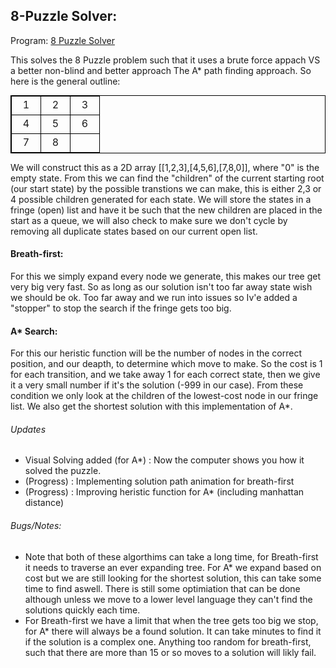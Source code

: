 <style>
table{
    border: 1px solid black;
    margin: auto;
}
td{ 
    border: 1px solid black; 
    width: 30px;
    height: 30px;
    text-align: center;
}
</style>

<h2>8-Puzzle Solver:</h2>

 <div>
 Program: <a href="http://cs.iupui.edu/~spdwiecz/JavaScript/csci487_Proj1/projAI.html">8 Puzzle Solver</a>
 </div>

<p>This solves the 8 Puzzle problem such that it uses a brute force appach VS a better non-blind and better approach The A* path finding approach. So here is the general outline:</p>
<table>
    <tr><td>1</td><td>2</td><td>3</td></tr>
    <tr><td>4</td><td>5</td><td>6</td></tr>
    <tr><td>7</td><td>8</td><td></td></tr>
</table>

 <p>
 We will construct this as a 2D array [[1,2,3],[4,5,6],[7,8,0]], where "0" is the empty state. From this we can find the "children" of the current starting root (our start state) by the possible transtions we can make, this is either 2,3 or 4 possible children generated for each state. We will store the states in a fringe (open) list and have it be such that the new children are placed in the start as a queue, we will also check to make sure we don't cycle by removing all duplicate states based on our current open list.
 </p>
 <h4>Breath-first:</h4>
 <p>
 For this we simply expand every node we generate, this makes our tree get very big very fast. So as long as our solution isn't too far away state wish we should be ok. Too far away and we run into issues so Iv'e added a "stopper" to stop the search if the fringe gets too big.
 </p>
 <h4>A* Search:</h4>
 <p>
 For this our heristic function will be the number of nodes in the correct position, and our deapth, to determine which move to make. So the cost is 1 for each transition, and we take away 1 for each correct state, then we give it a very small number if it's the solution (-999 in our case). From these condition we only look at the children of the lowest-cost node in our fringe list. We also get the shortest solution with this implementation of A*.
 </p>
 
<h6>Updates</h6>
<ul>
<li>Visual Solving added (for A*) : Now the computer shows you how it solved the puzzle.</li>
<li>(<span style="blue">Progress</span>) : Implementing solution path animation for breath-first</li>
<li>(<span style="blue">Progress</span>) : Improving heristic function for A* (including manhattan distance)</li>
</ul>

<h6>Bugs/Notes:</h6>
<ul>
<li>Note that both of these algorthims can take a long time, for Breath-first it needs to traverse an ever expanding tree. For A* we expand based on cost but we are still looking for the shortest solution, this can take some time to find aswell. There is still some optimiation that can be done although unless we move to a lower level language they can't find the solutions quickly each time.</li>
<li>For Breath-first we have a limit that when the tree gets too big we stop, for A* there will always be a found solution. It can take minutes to find it if the solution is a complex one. Anything too random for breath-first, such that there are more than 15 or so moves to a solution will likly fail.</li>
</ul>

